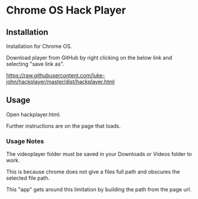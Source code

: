 # Chrome OS Hack Player

## Installation

Installation for Chrome OS.

Download player from GitHub by right clicking on the below link and selecting "save link as".

https://raw.githubusercontent.com/luke-john/hackplayer/master/dist/hackplayer.html

## Usage

Open hackplayer.html.

Further instructions are on the page that loads.

### Usage Notes

The videoplayer folder must be saved in your Downloads or Videos folder to work.

This is because chrome does not give a files full path and obscures the selected file path.

This "app" gets around this limitation by building the path from the page url.
